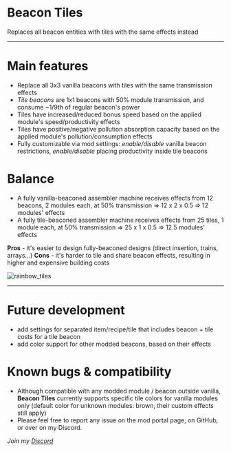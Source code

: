 # Beacon Tiles

Replaces all beacon entities with tiles with the same effects instead

---

# Main features

- Replace all 3x3 vanilla beacons with tiles with the same transmission effects
- *Tile beacons* are 1x1 beacons with 50% module transmission, and consume ~1/9th of regular beacon's power
- Tiles have increased/reduced bonus speed based on the applied module's speed/productivity effects
- Tiles have positive/negative pollution absorption capacity based on the applied module's pollution/consumption effects
- Fully customizable via mod settings: *enable/disable* vanilla beacon restrictions, *enable/disable* placing productivity inside tile beacons

# Balance

- A fully vanilla-beaconed assembler machine receives effects from 12 beacons, 2 modules each, at 50% transmission => 12 x 2 x 0.5 => 12 modules' effects
- A fully tile-beaconed assembler machine receives effects from 25 tiles, 1 module each, at 50% transmission => 25 x 1 x 0.5 => 12.5 modules' effects

**Pros** - it's easier to design fully-beaconed designs (direct insertion, trains, arrays...)
**Cons** - it's harder to tile and share beacon effects, resulting in higher and expensive building costs

![rainbow_tiles](https://assets-mod.factorio.com/assets/be7e9e8d91f4287ebf9f9d6856993159cc672e68.png)

---

# Future development
- add settings for separated item/recipe/tile that includes beacon + tile costs for a tile beacon
- add color support for other modded beacons, based on their effects

# Known bugs & compatibility
- Although compatible with any modded module / beacon outside vanilla, **Beacon Tiles** currently supports specific tile colors for vanilla modules only (default color for unknown modules: brown, their custom effects still apply)
- Please feel free to report any issue on the mod portal page, on GitHub, or over on my Discord.

*Join my [Discord](https://discord.gg/pq6bWs8KTY)*